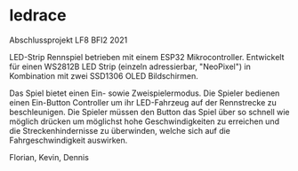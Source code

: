 # ledrace
Abschlussprojekt LF8 BFI2 2021

LED-Strip Rennspiel betrieben mit einem ESP32 Mikrocontroller.
Entwickelt für einen WS2812B LED Strip (einzeln adressierbar, "NeoPixel") in Kombination mit zwei SSD1306 OLED Bildschirmen.

Das Spiel bietet einen Ein- sowie Zweispielermodus.
Die Spieler bedienen einen Ein-Button Controller um ihr LED-Fahrzeug auf der Rennstrecke zu beschleunigen.
Die Spieler müssen den Button das Spiel über so schnell wie möglich drücken um möglichst hohe Geschwindigkeiten zu erreichen und die Streckenhindernisse
zu überwinden, welche sich auf die Fahrgeschwindigkeit auswirken.

Florian, Kevin, Dennis
